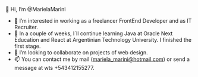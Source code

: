 👋 Hi, I’m @MarielaMarini
- 👀 I’m interested in working as a freelancer FrontEnd Developer and as IT Recruiter.
- 🌱 In a couple of weeks, I´ll continue learning Java at Oracle Next Education and React at Argentinian Technology University. I finished the first stage.
- 💞️ I’m looking to collaborate on projects of web design.
- 📫 You can contact me by mail (mariela_marini@hotmail.com) or send a message at wts +543412155277.

<!---
MarielaMarini/MarielaMarini is a ✨ special ✨ repository because its `README.md` (this file) appears on your GitHub profile.
You can click the Preview link to take a look at your changes.
--->
